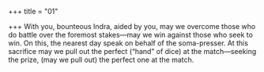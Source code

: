 +++
title = "01"

+++
With you, bounteous Indra, aided by you, may we overcome those who  do battle over the foremost stakes—may we win against those who
seek to win.
On this, the nearest day speak on behalf of the soma-presser.
At this sacrifice may we pull out the perfect (“hand” of dice) at the
match—seeking the prize, (may we pull out) the perfect one at
the match.